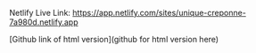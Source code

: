 Netlify Live Link: https://app.netlify.com/sites/unique-creponne-7a980d.netlify.app

[Github link of html version](github for html version here)
